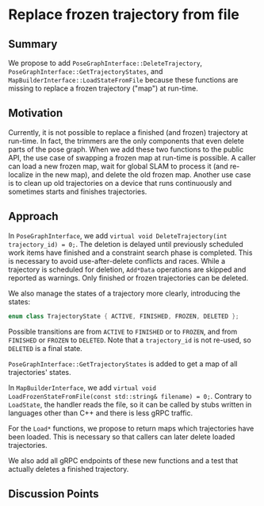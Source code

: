 # Replace frozen trajectory from file

## Summary
[summary]: #summary

We propose to add `PoseGraphInterface::DeleteTrajectory`, `PoseGraphInterface::GetTrajectoryStates`, and `MapBuilderInterface::LoadStateFromFile` because these functions are missing to replace a frozen trajectory ("map") at run-time.

## Motivation
[motivation]: #motivation

Currently, it is not possible to replace a finished (and frozen) trajectory at run-time.
In fact, the trimmers are the only components that even delete parts of the pose graph.
When we add these two functions to the public API, the use case of swapping a frozen map at run-time is possible.
A caller can load a new frozen map, wait for global SLAM to process it (and re-localize in the new map), and delete the old frozen map.
Another use case is to clean up old trajectories on a device that runs continuously and sometimes starts and finishes trajectories.

## Approach
[approach]: #approach

In `PoseGraphInterface`, we add `virtual void DeleteTrajectory(int trajectory_id) = 0;`.
The deletion is delayed until previously scheduled work items have finished and a constraint search phase is completed.
This is necessary to avoid use-after-delete conflicts and races.
While a trajectory is scheduled for deletion, `Add*Data` operations are skipped and reported as warnings.
Only finished or frozen trajectories can be deleted.

We also manage the states of a trajectory more clearly, introducing the states:

```cpp
enum class TrajectoryState { ACTIVE, FINISHED, FROZEN, DELETED };
```

Possible transitions are from `ACTIVE` to `FINISHED` or to `FROZEN`, and from `FINISHED` or `FROZEN` to `DELETED`.
Note that a `trajectory_id` is not re-used, so `DELETED` is a final state.

`PoseGraphInterface::GetTrajectoryStates` is added to get a map of all trajectories' states.

In `MapBuilderInterface`, we add `virtual void LoadFrozenStateFromFile(const std::string& filename) = 0;`.
Contrary to `LoadState`, the handler reads the file, so it can be called by stubs written in languages other than C++ and there is less gRPC traffic.

For the `Load*` functions, we propose to return maps which trajectories have been loaded.
This is necessary so that callers can later delete loaded trajectories.

We also add all gRPC endpoints of these new functions and a test that actually deletes a finished trajectory.


## Discussion Points
[discussion]: #discussion

